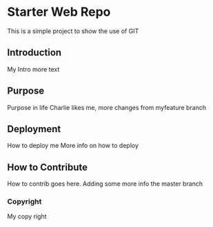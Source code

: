 # Starter Web Repo

This is a simple project to show the use of GIT
## Introduction
My Intro
more text

## Purpose
Purpose in life 
Charlie likes me,  more changes from myfeature branch

## Deployment
How to deploy me
More info on how to deploy 

## How to Contribute

How to contrib goes here.   Adding some more info the master branch

### Copyright
My copy right